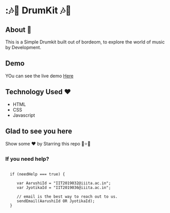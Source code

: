 # ::notes::musical_note: DrumKit :notes::musical_note:


## About :purple_heart:

This is a Simple Drumkit built out of bordeom, to explore the world of music by Development.

##  Demo
YOu can see the live demo [Here](https://jyotika999.github.io/DrumKit/)

## Technology Used :heart:

* HTML
* CSS
* Javascript

## Glad to see you here 
Show some :heart: by Starring this repo :star2::star::star2:


### If you need help?

```

  if (needHelp === true) {
     
     var AarushiId = "IIT2019032@iiita.ac.in";
     var JyotikaId = "IIT2019036@iiita.ac.in";
     
     // email is the best way to reach out to us.
     sendEmail(AarushiId OR JyotikaId);
  }

```

